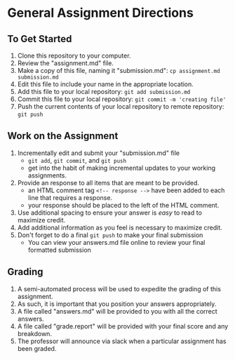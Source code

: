 # General Assignment Directions

## To Get Started
  1. Clone this repository to your computer.  
  2. Review the "assignment.md" file.
  3. Make a copy of this file, naming it "submission.md": ``cp assignment.md submission.md``
  4. Edit this file to include your name in the appropriate location.
  5. Add this file to your local repository: ``git add submission.md``
  6. Commit this file to your local repository: ``git commit -m 'creating file'``
  7. Push the current contents of your local repository to remote repository: ``git push``

## Work on the Assignment
  1. Incrementally edit and submit your "submission.md" file
     - ``git add``, ``git commit``, and ``git push``
     - get into the habit of making incremental updates to your working assignments.
  2. Provide an response to all items that are meant to be provided.
     - an HTML comment tag ``<!-- response -->`` have been added to each line that requires a response.
     - your response should be placed to the left of the HTML comment.
  3. Use additional spacing to ensure your answer is _easy_ to read to maximize credit.
  4. Add additional information as you feel is necessary to maximize credit.
  5. Don't forget to do a final ``git push`` to make your final submission
     - You can view your answers.md file online to review your final formatted submission 

## Grading
   1. A semi-automated process will be used to expedite the grading of this assignment. 
   2. As such, it is important that you position your answers appropriately. 
   3. A file called "answers.md" will be provided to you with all the correct answers.
   4. A file called "grade.report" will be provided with your final score and any breakdown.
   5. The professor will announce via slack when a particular assignment has been graded.
